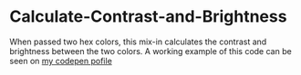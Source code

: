 # Calculate-Contrast-and-Brightness
When passed two hex colors, this mix-in calculates the contrast and brightness between the two colors. A working example of this code can be seen on [my codepen pofile](http://codepen.io/Olliebaba/pen/OVpJoy)
